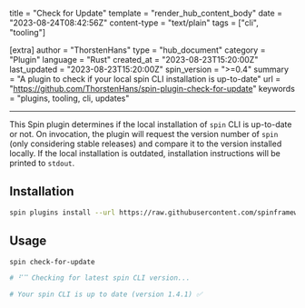 title = "Check for Update"
template = "render_hub_content_body"
date = "2023-08-24T08:42:56Z"
content-type = "text/plain"
tags = ["cli", "tooling"]

[extra]
author = "ThorstenHans"
type = "hub_document"
category = "Plugin"
language = "Rust"
created_at = "2023-08-23T15:20:00Z"
last_updated = "2023-08-23T15:20:00Z"
spin_version = ">=0.4"
summary = "A plugin to check if your local spin CLI installation is up-to-date"
url = "https://github.com/ThorstenHans/spin-plugin-check-for-update"
keywords = "plugins, tooling, cli, updates"

---

This Spin plugin determines if the local installation of `spin` CLI is up-to-date or not. On invocation, the plugin will request the version number of `spin` (only considering stable releases) and compare it to the version installed locally. If the local installation is outdated, installation instructions will be printed to `stdout`.

## Installation

```bash
spin plugins install --url https://raw.githubusercontent.com/spinframework/spin-plugins/main/manifests/check-for-update/check-for-update.json
```

## Usage

```bash
spin check-for-update

# ⠋⠉ Checking for latest spin CLI version...

# Your spin CLI is up to date (version 1.4.1) ✅
```

